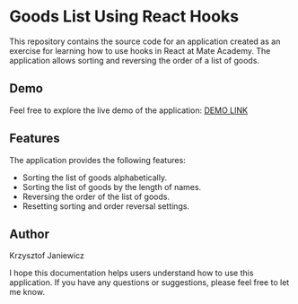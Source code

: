 # Goods List Using React Hooks

This repository contains the source code for an application created as an exercise for learning how to use hooks in React at Mate Academy. The application allows sorting and reversing the order of a list of goods.

## Demo

Feel free to explore the live demo of the application: [DEMO LINK](https://spojrzenie.github.io/react_list-of-goods-hooks/)

## Features

The application provides the following features:

- Sorting the list of goods alphabetically.
- Sorting the list of goods by the length of names.
- Reversing the order of the list of goods.
- Resetting sorting and order reversal settings.

## Author

Krzysztof Janiewicz

I hope this documentation helps users understand how to use this application. If you have any questions or suggestions, please feel free to let me know.
